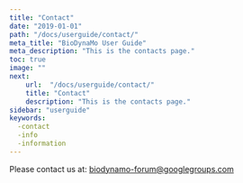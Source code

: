 ```yaml
---
title: "Contact"
date: "2019-01-01"
path: "/docs/userguide/contact/"
meta_title: "BioDynaMo User Guide"
meta_description: "This is the contacts page."
toc: true
image: ""
next:
    url:  "/docs/userguide/contact/"
    title: "Contact"
    description: "This is the contacts page."
sidebar: "userguide"
keywords:
  -contact
  -info
  -information
---
```


Please contact us at: [biodynamo-forum@googlegroups.com](mailto:biodynamo-forum@googlegroups.com)
